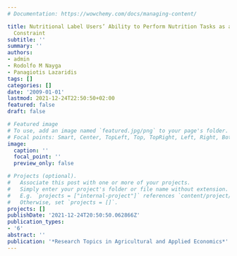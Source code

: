 ```yaml
---
# Documentation: https://wowchemy.com/docs/managing-content/

title: Nutritional Label Users’ Ability to Perform Nutrition Tasks as a Dietary Consumption
  Constraint
subtitle: ''
summary: ''
authors:
- admin
- Rodolfo M Nayga
- Panagiotis Lazaridis
tags: []
categories: []
date: '2009-01-01'
lastmod: 2021-12-24T22:50:50+02:00
featured: false
draft: false

# Featured image
# To use, add an image named `featured.jpg/png` to your page's folder.
# Focal points: Smart, Center, TopLeft, Top, TopRight, Left, Right, BottomLeft, Bottom, BottomRight.
image:
  caption: ''
  focal_point: ''
  preview_only: false

# Projects (optional).
#   Associate this post with one or more of your projects.
#   Simply enter your project's folder or file name without extension.
#   E.g. `projects = ["internal-project"]` references `content/project/deep-learning/index.md`.
#   Otherwise, set `projects = []`.
projects: []
publishDate: '2021-12-24T20:50:50.062866Z'
publication_types:
- '6'
abstract: ''
publication: '*Research Topics in Agricultural and Applied Economics*'
---
```

